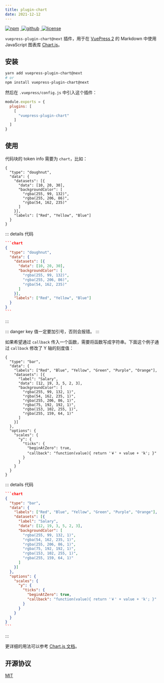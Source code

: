 ```yaml
---
title: plugin-chart
date: 2021-12-12
---
```


<p>
  <a href="https://www.npmjs.com/package/vuepress-plugin-chart" target="_blank">
    <img src="https://img.shields.io/npm/v/vuepress-plugin-chart.svg?style=flat-square&logo=npm" style="display: inline; margin: 0 4px 0 0" alt="npm">
  </a>
  <a href="https://github.com/Renovamen/vuepress-theme-gungnir/tree/main/packages/plugins/chart" target="_blank">
    <img src="https://img.shields.io/badge/GitHub-vuepress--plugin--chart-26A2FF?style=flat-square&logo=github" style="display: inline; margin: 0 4px 0 0" alt="github">
  </a>
  <a href="https://github.com/Renovamen/vuepress-theme-gungnir/blob/main/packages/plugins/chart/LICENSE" target="_blank">
    <img src="https://img.shields.io/badge/License-MIT-green?style=flat-square" style="display: inline; margin: 0 4px 0 0" alt="license">
  </a>
</p>

`vuepress-plugin-chart@next` 插件，用于在 [VuePress 2](https://v2.vuepress.vuejs.org/) 的 Markdown 中使用 JavaScript 图表库 [Chart.js](https://www.chartjs.org)。


## 安装

```bash
yarn add vuepress-plugin-chart@next
# or
npm install vuepress-plugin-chart@next
```

然后在 `.vuepress/config.js` 中引入这个插件：

```js
module.exports = {
  plugins: [
    [
      "vuepress-plugin-chart"
    ]
  ]
}
```


## 使用

代码块的 token info 需要为 `chart`，比如：

```chart
{
  "type": "doughnut",
  "data": {
    "datasets": [{
      "data": [10, 20, 30],
      "backgroundColor": [
        "rgba(255, 99, 132)",
        "rgba(255, 206, 86)",
        "rgba(54, 162, 235)"
      ]
    }],
    "labels": ["Red", "Yellow", "Blue"]
  }
}
```

::: details 代码
~~~json
```chart
{
  "type": "doughnut",
  "data": {
    "datasets": [{
      "data": [10, 20, 30],
      "backgroundColor": [
        "rgba(255, 99, 132)",
        "rgba(255, 206, 86)",
        "rgba(54, 162, 235)"
      ]
    }],
    "labels": ["Red", "Yellow", "Blue"]
  }
}
```
~~~
:::

::: danger
key 值一定要加引号，否则会报错。
:::


如果希望通过 `callback` 传入一个函数，需要将函数写成字符串。下面这个例子通过 `callback` 修改了 Y 轴的刻度值：

```chart
{
  "type": "bar",
  "data": {
    "labels": ["Red", "Blue", "Yellow", "Green", "Purple", "Orange"],
    "datasets": [{
      "label": "Salary",
      "data": [12, 19, 3, 5, 2, 3],
      "backgroundColor": [
        "rgba(255, 99, 132, 1)",
        "rgba(54, 162, 235, 1)",
        "rgba(255, 206, 86, 1)",
        "rgba(75, 192, 192, 1)",
        "rgba(153, 102, 255, 1)",
        "rgba(255, 159, 64, 1)"
      ]
    }]
  },
  "options": {
    "scales": {
      "y": {
        "ticks": {
          "beginAtZero": true,
          "callback": "function(value){ return '￥' + value + 'k'; }"
        }
      }
    }
  }
}
```

::: details 代码
~~~json
```chart
{
  "type": "bar",
  "data": {
    "labels": ["Red", "Blue", "Yellow", "Green", "Purple", "Orange"],
    "datasets": [{
      "label": "Salary",
      "data": [12, 19, 3, 5, 2, 3],
      "backgroundColor": [
        "rgba(255, 99, 132, 1)",
        "rgba(54, 162, 235, 1)",
        "rgba(255, 206, 86, 1)",
        "rgba(75, 192, 192, 1)",
        "rgba(153, 102, 255, 1)",
        "rgba(255, 159, 64, 1)"
      ]
    }]
  },
  "options": {
    "scales": {
      "y": {
        "ticks": {
          "beginAtZero": true,
          "callback": "function(value){ return '￥' + value + 'k'; }"
        }
      }
    }
  }
}
```
~~~
:::


更详细的用法可以参考 [Chart.js 文档](https://www.chartjs.org/docs/latest/)。


## 开源协议

[MIT](https://github.com/Renovamen/vuepress-theme-gungnir/blob/main/packages/plugins/chart/LICENSE)
